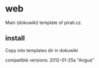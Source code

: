web
===

Main (dokuwiki) template of pirati.cz.

install
-------

Copy into templates dir in dokuwiki

compatible versions: 2012-01-25a "Angua"

